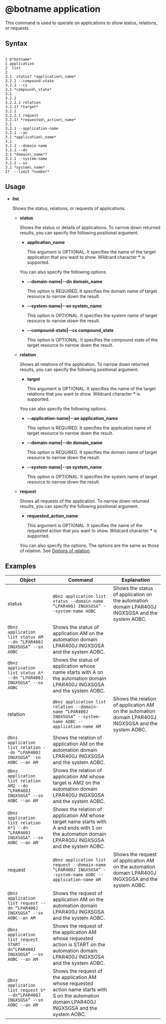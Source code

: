 # @botname application

This command is used to operate on applications to show status, relations, or requests.

## Syntax

```

1 @*botname*
1 application
2  list
2 
3.1  status? *application\_name* 
3.2.1 --compound-state
3.2.1 --cs
3.1 *compound\_state*
3.1 
3.2.1 
3.2.2.1 relation
3.2.1? *target*
3.2.1 
3.2.2.1 request
3.2.1? *requested\_action\_name*
3.1  
3.2.1 --application-name
3.2.1 --an
3.1 *application\_name*
3.1  
3.2.1 --domain-name
3.2.1 --dn
3.1 *domain\_name*? 
3.2.1 --system-name
3.2.1 --sn
3.1 *system\_name*
2?  --limit *number*
```



## Usage

-   **list**

    Shows the status, relations, or requests of applications.

    -   **status**

        Shows the status or details of applications. To narrow down returned results, you can specify the following positional argument.

        -   **application\_name**

            This argument is OPTIONAL. It specifies the name of the target application that you want to show. Wildcard character **\*** is supported.

        You can also specify the following options.

        -   **--domain-name\|--dn domain\_name**

            This option is REQUIRED. It specifies the domain name of target resource to narrow down the result.

        -   **--system-name\|--sn system\_name**

            This option is OPTIONAL. It specifies the system name of target resource to narrow down the result.

        -   **--compound-state\|--cs compound\_state**

            This option is OPTIONAL. It specifies the compound state of the target resource to narrow down the result.

    -   **relation**

        Shows all relations of the application. To narrow down returned results, you can specify the following positional argument.

        -   **target**

            This argument is OPTIONAL. It specifies the name of the target relations that you want to show. Wildcard character **\*** is supported.

        You can also specify the following options.

        -   **--application-name\|--an application\_name**

            This option is REQUIRED. It specifies the application name of target resource to narrow down the result.

        -   **--domain-name\|--dn domain\_name**

            This option is REQUIRED. It specifies the domain name of target resource to narrow down the result.

        -   **--system-name\|--sn system\_name**

            This option is OPTIONAL. It specifies the system name of target resource to narrow down the result.

    -   **request**

        Shows all requests of the application. To narrow down returned results, you can specify the following positional argument.

        -   **requested\_action\_name**

            This argument is OPTIONAL. It specifies the name of the requested action that you want to show. Wildcard character **\*** is supported.

        You can also specify the options. The options are the same as those of relation. See [Options of relation](#relation_option).


## Examples

|Object|Command|Explanation|
|------|-------|-----------|
|status|`@bnz application list status --domain-name “LPAR400J INGXSGSA” --system-name AOBC`|Shows the status of application on the automation domain LPAR400J INGXSGSA and the system AOBC.|
|`@bnz application list status AM --dn “LPAR400J INGXSGSA” --sn AOBC`|Shows the status of application AM on the automation domain LPAR400J INGXSGSA and the system AOBC.|
|`@bnz application list status A* --dn “LPAR400J INGXSGSA” --sn AOBC`|Shows the status of application whose name starts with A on the automation domain LPAR400J INGXSGSA and the system AOBC.|
|relation|`@bnz application list relation --domain-name “LPAR400J INGXSGSA” --system-name AOBC --application-name AM`|Shows the relation of application AM on the automation domain LPAR400J INGXSGSA and the system AOBC.|
|`@bnz application list relation --dn “LPAR400J INGXSGSA” -sn AOBC --an AM`|Shows the relation of application AM on the automation domain LPAR400J INGXSGSA and the system AOBC.|
|`@bnz application list relation AM2 --dn “LPAR400J INGXSGSA” --sn AOBC --an AM`|Shows the relation of application AM whose target is AM2 on the automation domain LPAR400J INGXSGSA and the system AOBC.|
|`@bnz application list relation A*1 --dn “LPAR400J INGXSGSA” --sn AOBC --an AM`|Shows the relation of application AM whose target name starts with A and ends with 1 on the automation domain LPAR400J INGXSGSA and the system AOBC.|
|request|`@bnz application list request --domain-name “LPAR400J INGXSGSA” --system-name AOBC --application-name AM`|Shows the request of application AM on the automation domain LPAR400J INGXSGSA and the system AOBC.|
|`@bnz application list request --dn “LPAR400J INGXSGSA” --sn AOBC--an AM`|Shows the request of application AM on the automation domain LPAR400J INGXSGSA and the system AOBC.|
|`@bnz application list request START --dn“LPAR400J INGXSGSA” --sn AOBC --an AM`|Shows the request of the application AM whose requested action is START on the automation domain LPAR400J INGXSGSA and the system AOBC.|
|`@bnz application list request S* --dn“LPAR400J INGXSGSA” --sn AOBC --an AM`|Shows the request of the application AM whose requested action name starts with S on the automation domain LPAR400J INGXSGSA and the system AOBC.|

